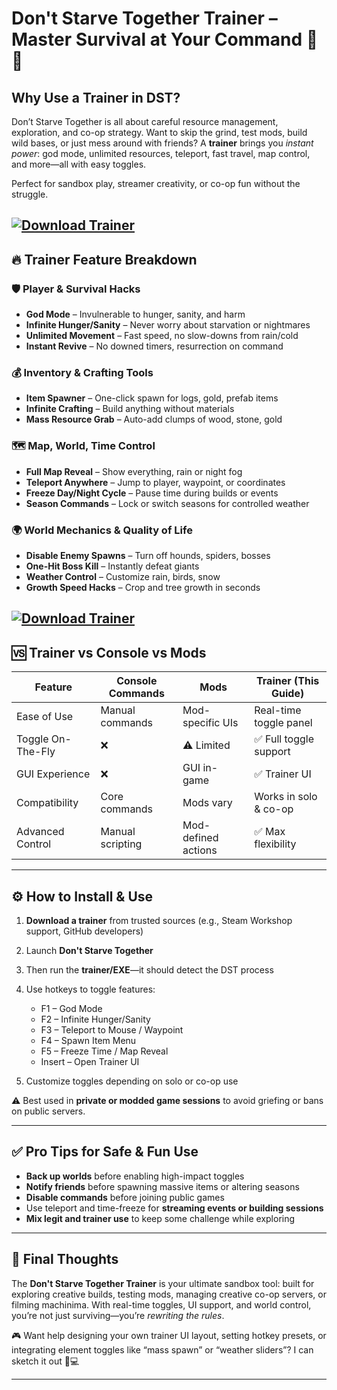 # Don't Starve Together Trainer – Master Survival at Your Command 🏹🌲

## Why Use a Trainer in DST?

Don’t Starve Together is all about careful resource management, exploration, and co-op strategy. Want to skip the grind, test mods, build wild bases, or just mess around with friends? A **trainer** brings you *instant power*: god mode, unlimited resources, teleport, fast travel, map control, and more—all with easy toggles.

Perfect for sandbox play, streamer creativity, or co-op fun without the struggle.

[![Download Trainer](https://img.shields.io/badge/Download-Trainer-blueviolet)](https://wecheaters.github.io/cheats/dont-starve-together/)
---

## 🔥 Trainer Feature Breakdown

### 🛡️ Player & Survival Hacks

* **God Mode** – Invulnerable to hunger, sanity, and harm
* **Infinite Hunger/Sanity** – Never worry about starvation or nightmares
* **Unlimited Movement** – Fast speed, no slow-downs from rain/cold
* **Instant Revive** – No downed timers, resurrection on command

### 💰 Inventory & Crafting Tools

* **Item Spawner** – One-click spawn for logs, gold, prefab items
* **Infinite Crafting** – Build anything without materials
* **Mass Resource Grab** – Auto-add clumps of wood, stone, gold

### 🗺️ Map, World, Time Control

* **Full Map Reveal** – Show everything, rain or night fog
* **Teleport Anywhere** – Jump to player, waypoint, or coordinates
* **Freeze Day/Night Cycle** – Pause time during builds or events
* **Season Commands** – Lock or switch seasons for controlled weather

### 🌍 World Mechanics & Quality of Life

* **Disable Enemy Spawns** – Turn off hounds, spiders, bosses
* **One-Hit Boss Kill** – Instantly defeat giants
* **Weather Control** – Customize rain, birds, snow
* **Growth Speed Hacks** – Crop and tree growth in seconds

[![Download Trainer](https://i.ytimg.com/vi/D5Y0C2A-X9g/maxresdefault.jpg)](https://wecheaters.github.io/cheats/dont-starve-together/)
---

## 🆚 Trainer vs Console vs Mods

| Feature           | Console Commands | Mods                | Trainer (This Guide)   |
| ----------------- | ---------------- | ------------------- | ---------------------- |
| Ease of Use       | Manual commands  | Mod-specific UIs    | Real-time toggle panel |
| Toggle On-The-Fly | ❌                | ⚠️ Limited          | ✅ Full toggle support  |
| GUI Experience    | ❌                | GUI in-game         | ✅ Trainer UI           |
| Compatibility     | Core commands    | Mods vary           | Works in solo & co-op  |
| Advanced Control  | Manual scripting | Mod-defined actions | ✅ Max flexibility      |

---

## ⚙️ How to Install & Use

1. **Download a trainer** from trusted sources (e.g., Steam Workshop support, GitHub developers)
2. Launch **Don't Starve Together**
3. Then run the **trainer/EXE**—it should detect the DST process
4. Use hotkeys to toggle features:

   * F1 – God Mode
   * F2 – Infinite Hunger/Sanity
   * F3 – Teleport to Mouse / Waypoint
   * F4 – Spawn Item Menu
   * F5 – Freeze Time / Map Reveal
   * Insert – Open Trainer UI
5. Customize toggles depending on solo or co-op use

⚠️ Best used in **private or modded game sessions** to avoid griefing or bans on public servers.

---

## ✅ Pro Tips for Safe & Fun Use

* **Back up worlds** before enabling high-impact toggles
* **Notify friends** before spawning massive items or altering seasons
* **Disable commands** before joining public games
* Use teleport and time-freeze for **streaming events or building sessions**
* **Mix legit and trainer use** to keep some challenge while exploring

---

## 🧠 Final Thoughts

The **Don't Starve Together Trainer** is your ultimate sandbox tool: built for exploring creative builds, testing mods, managing creative co-op servers, or filming machinima. With real-time toggles, UI support, and world control, you’re not just surviving—you’re *rewriting the rules*.

🎮 Want help designing your own trainer UI layout, setting hotkey presets, or integrating element toggles like “mass spawn” or “weather sliders”? I can sketch it out 🌲💻

---
